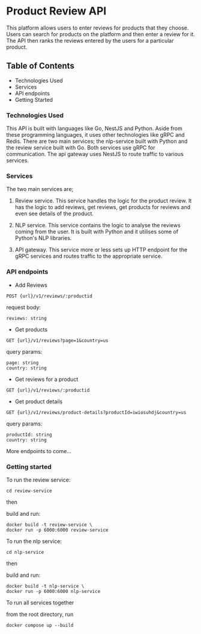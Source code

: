 # Product Review API

This platform allows users to enter reviews for products that they choose. Users can search for products on the platform and then enter a review for it. The API then ranks the reviews entered by the users for a particular product.

## Table of Contents
- Technologies Used
- Services
- API endpoints
- Getting Started

### Technologies Used

This API is built with languages like Go, NestJS and Python. Aside from these programming languages, it uses other technologies like gRPC and Redis. There are two main services; the nlp-service built with Python and the review service built with Go. Both services use gRPC for communication. The api gateway uses NestJS to route traffic to various services.

### Services
The two main services are;
1. Review service. This service handles the logic for the product review. It has the logic to add reviews, get reviews, get products for reviews and even see details of the product.

2. NLP service. This service contains the logic to analyse the reviews coming from the user. It is built with Python and it utilises some of Python's NLP libraries.

3. API gateway. This service more or less sets up HTTP endpoint for the gRPC services and routes traffic to the appropriate service.

### API endpoints

- Add Reviews

```
POST {url}/v1/reviews/:productid
```
request body:
```
reviews: string
```
- Get products

```
GET {url}/v1/reviews?page=1&country=us
```
query params:
```
page: string
country: string
```
- Get reviews for a product

```
GET {url}/v1/reviews/:productid
```
- Get product details

```
GET {url}/v1/reviews/product-details?productId=iwiosuhdj&country=us
```
query params:
```
productId: string
country: string
```

More endpoints to come...

### Getting started

To run the review service:

```
cd review-service
```
then

build and run:
```
docker build -t review-service \ 
docker run -p 6000:6000 review-service
```

To run the nlp service:

```
cd nlp-service
```
then

build and run:
```
docker build -t nlp-service \ 
docker run -p 6000:6000 nlp-service
```

To run all services together

from the root directory, run
```
docker compose up --build
```

